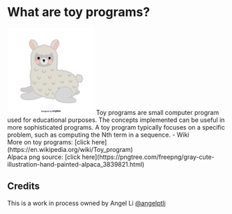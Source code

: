 # What are toy programs?
<img src="images/cute-gray-alpaca.png" width="200" height="200">
Toy programs are small computer program used for educational purposes. The
concepts implemented can be useful in more sophisticated programs. A toy
program typically focuses on a specific problem, such as computing the Nth
term in a sequence. - Wiki
<br/>
More on toy programs: [click here](https://en.wikipedia.org/wiki/Toy_program) <br/>
Alpaca png source: [click here](https://pngtree.com/freepng/gray-cute-illustration-hand-painted-alpaca_3839821.html)

## Credits
This is a work in process owned by Angel Li [@angelptli](https://github.com/angelptli)